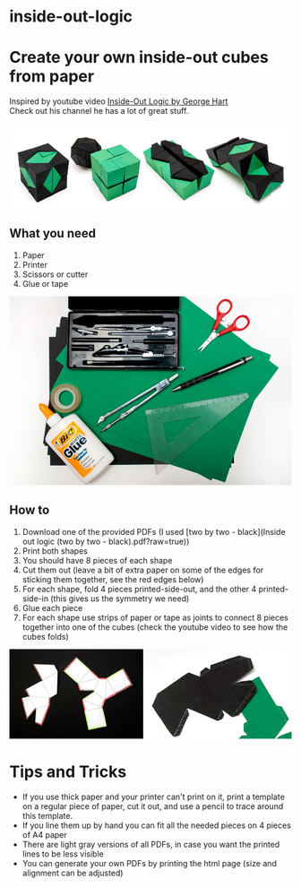 inside-out-logic
================

# Create your own inside-out cubes from paper  

Inspired by youtube video [Inside-Out Logic by George Hart](http://www.youtube.com/watch?v=dmzxWXEbSRE)  
Check out his channel he has a lot of great stuff.

![Results](/img/result_combined.jpg)

## What you need
1. Paper  
2. Printer  
3. Scissors or cutter
4. Glue or tape

![What you need](/img/DSC_2467.jpg)

## How to
1. Download one of the provided PDFs (I used [two by two - black](Inside out logic (two by two - black\).pdf?raw=true))  
2. Print both shapes  
3. You should have 8 pieces of each shape  
4. Cut them out (leave a bit of extra paper on some of the edges for sticking them together, see the red edges below)  
5. For each shape, fold 4 pieces printed-side-out, and the other 4 printed-side-in (this gives us the symmetry we need)  
6. Glue each piece  
7. For each shape use strips of paper or tape as joints to connect 8 pieces together into one of the cubes (check the youtube video to see how the cubes folds)  

![Templates with colored edges](/img/edges_combined.jpg)

# Tips and Tricks
* If you use thick paper and your printer can't print on it, print a template on a regular piece of paper, cut it out, and use a pencil to trace around this template.
* If you line them up by hand you can fit all the needed pieces on 4 pieces of A4 paper
* There are light gray versions of all PDFs, in case you want the printed lines to be less visible
* You can generate your own PDFs by printing the html page (size and alignment can be adjusted)


